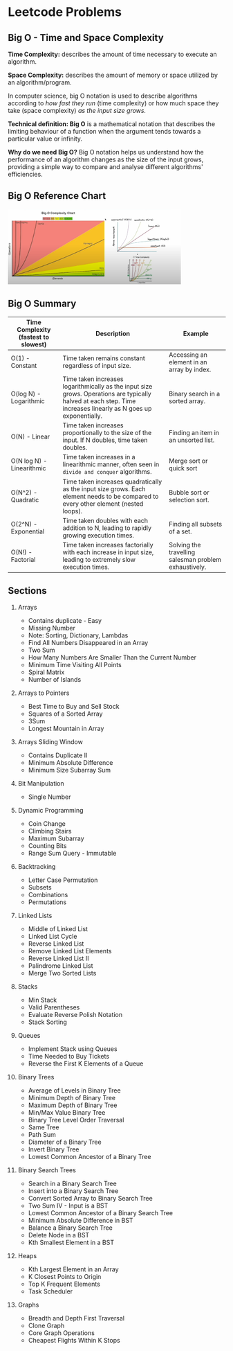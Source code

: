 # Leetcode Problems

## Big O - Time and Space Complexity

**Time Complexity:** describes the amount of time necessary to execute an algorithm.

**Space Complexity:** describes the amount of memory or space utilized by an algorithm/program.

In computer science, big O notation is used to describe algorithms according to <em>how fast they run</em> (time complexity) or how much space they take (space complexity) <em>as the input size grows.</em>

**Technical definition: Big O** is a mathematical notation that describes the limiting behaviour of a function when the argument tends towards a particular value or infinity.

**Why do we need Big O?** Big O notation helps us understand how the performance of an algorithm changes as the size of the input grows, providing a simple way to compare and analyse different algorithms' efficiencies.

## Big O Reference Chart

<img src="./big-o-complexity-chart.png" width="400" />

## Big O Summary

| Time Complexity (fastest to slowest)  | Description | Example |
| --- | --- | --- |
| O(1) - Constant | Time taken remains constant regardless of input size. | Accessing an element in an array by index. |
| O(log N) - Logarithmic | Time taken increases logarithmically as the input size grows. Operations are typically halved at each step. Time increases linearly as N goes up exponentially. | Binary search in a sorted array. |
| O(N) - Linear | Time taken increases proportionally to the size of the input. If N doubles, time taken doubles. | Finding an item in an unsorted list. |
| O(N log N) - Linearithmic | Time taken increases in a linearithmic manner, often seen in `divide and conquer` algorithms. | Merge sort or quick sort |
| O(N^2) - Quadratic | Time taken increases quadratically as the input size grows. Each element needs to be compared to every other element (nested loops). | Bubble sort or selection sort. |
| O(2^N) - Exponential | Time taken doubles with each addition to N, leading to rapidly growing execution times. | Finding all subsets of a set. |
| O(N!) - Factorial | Time taken increases factorially with each increase in input size, leading to extremely slow execution times. | Solving the travelling salesman problem exhaustively. |

## Sections

1. Arrays
    - Contains duplicate - Easy
    - Missing Number
    - Note: Sorting, Dictionary, Lambdas
    - Find All Numbers Disappeared in an Array
    - Two Sum
    - How Many Numbers Are Smaller Than the Current Number
    - Minimum Time Visiting All Points
    - Spiral Matrix
    - Number of Islands

2. Arrays to Pointers
    - Best Time to Buy and Sell Stock
    - Squares of a Sorted Array
    - 3Sum
    - Longest Mountain in Array

3. Arrays Sliding Window
    - Contains Duplicate II
    - Minimum Absolute Difference
    - Minimum Size Subarray Sum

4. Bit Manipulation
    - Single Number

5. Dynamic Programming
    - Coin Change
    - Climbing Stairs
    - Maximum Subarray
    - Counting Bits
    - Range Sum Query - Immutable

6. Backtracking
    - Letter Case Permutation
    - Subsets
    - Combinations
    - Permutations

7. Linked Lists
    - Middle of Linked List
    - Linked List Cycle
    - Reverse Linked List
    - Remove Linked List Elements
    - Reverse Linked List II
    - Palindrome Linked List
    - Merge Two Sorted Lists

8. Stacks
    - Min Stack
    - Valid Parentheses
    - Evaluate Reverse Polish Notation
    - Stack Sorting

9. Queues
    - Implement Stack using Queues
    - Time Needed to Buy Tickets
    - Reverse the First K Elements of a Queue

10. Binary Trees
    - Average of Levels in Binary Tree
    - Minimum Depth of Binary Tree
    - Maximum Depth of Binary Tree
    - Min/Max Value Binary Tree
    - Binary Tree Level Order Traversal
    - Same Tree
    - Path Sum
    - Diameter of a Binary Tree
    - Invert Binary Tree
    - Lowest Common Ancestor of a Binary Tree

11. Binary Search Trees
    - Search in a Binary Search Tree
    - Insert into a Binary Search Tree
    - Convert Sorted Array to Binary Search Tree
    - Two Sum IV - Input is a BST
    - Lowest Common Ancestor of a Binary Search Tree
    - Minimum Absolute Difference in BST
    - Balance a Binary Search Tree
    - Delete Node in a BST
    - Kth Smallest Element in a BST

12. Heaps
    - Kth Largest Element in an Array
    - K Closest Points to Origin
    - Top K Frequent Elements
    - Task Scheduler

13. Graphs
    - Breadth and Depth First Traversal
    - Clone Graph
    - Core Graph Operations
    - Cheapest Flights Within K Stops
